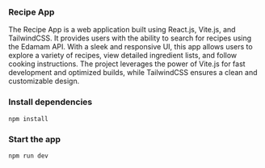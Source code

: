### Recipe App

The Recipe App is a web application built using React.js, Vite.js, and TailwindCSS. It provides users with the ability to search for recipes using the Edamam API. With a sleek and responsive UI, this app allows users to explore a variety of recipes, view detailed ingredient lists, and follow cooking instructions. The project leverages the power of Vite.js for fast development and optimized builds, while TailwindCSS ensures a clean and customizable design.




### Install dependencies

```shell
npm install
```

### Start the app

```shell
npm run dev
```